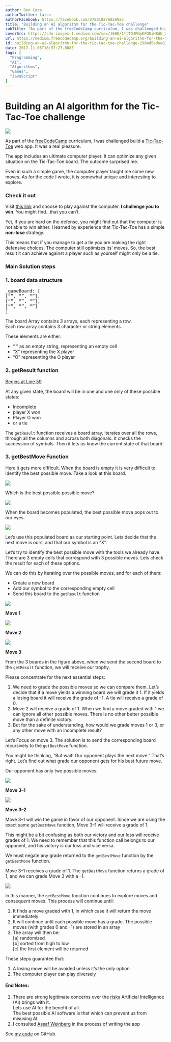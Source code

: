 ```yaml
---
author: Ben Carp
authorTwitter: false
authorFacebook: https://facebook.com/278018276026925
title: "Building an AI algorithm for the Tic-Tac-Toe challenge"
subTitle: "As part of the freeCodeCamp curriculum, I was challenged build a Tic-Tac-Toe web app. It was a real pleasure...."
coverSrc: https://cdn-images-1.medium.com/max/1600/1*tTQJFNpKFOOiH8dN_2tyEQ.png
url: https://medium.freecodecamp.org/building-an-ai-algorithm-for-the-tic-tac-toe-challenge-29d4d5adee07
id: building-an-ai-algorithm-for-the-tic-tac-toe-challenge-29d4d5adee07
date: 2017-11-08T16:57:27.088Z
tags: [
  "Programming",
  "AI",
  "Algorithms",
  "Games",
  "JavaScript"
]
---
```

# Building an AI algorithm for the Tic-Tac-Toe challenge



![](https://cdn-images-1.medium.com/max/1600/1*tTQJFNpKFOOiH8dN_2tyEQ.png)



As part of the [freeCodeCamp](https://www.freecodecamp.org/) curriculum, I was challenged build a [Tic-Tac-Toe](https://en.wikipedia.org/wiki/Tic-tac-toe) web app. It was a real pleasure.

The app includes an ultimate computer player. It can optimize any given situation on the Tic-Tac-Toe board. The outcome surprised me.

Even in such a simple game, the computer player taught me some new moves. As for the code I wrote, it is somewhat unique and interesting to explore.

### Check it out

Visit [this link](https://carpben.github.io/TicTacToe/) and choose to play against the computer. **I challenge you to win**. You might find…that you can’t.

Yet, if you are hard on the defense, you might find out that the computer is not able to win either. I learned by experience that Tic-Tac-Toe has a simple **non-lose** strategy.

This means that if you manage to get a tie you are making the right defensive choices. The computer still optimizes its’ moves. So, the best result it can achieve against a player such as yourself might only be a tie.

### Main Solution steps

### 1\. board data structure

<pre name="af68" id="af68" class="graf graf--pre graf-after--h3">_gameBoard: [  
[“”, “”, “”],  
[“”, “”, “”],  
[“”, “”, “”]  
]</pre>

The board Array contains 3 arrays, each representing a row.  
Each row array contains 3 character or string elements.

These elements are either:

*   “ ” as an empty string, representing an empty cell
*   “X” representing the X player
*   “O” representing the O player

### 2\. getResult function

[Begins at Line 59](https://github.com/carpben/TicTacToe/blob/ea8a67918f0ab97bca40e4383839e95695da803f/tictactoe.js#L59)

At any given state, the board will be in one and one only of these possible states:

*   Incomplete
*   player X won
*   Player O won
*   or a tie

The `getResult` function receives a board array, iterates over all the rows, through all the columns and across both diagonals. It checks the succession of symbols. Then it lets us know the current state of that board.

### 3\. getBestMove Function

Here it gets more difficult. When the board is empty it is very difficult to identify the best possible move. Take a look at this board.



![](https://cdn-images-1.medium.com/max/1600/0*Dsyde0AOjxdNDKcf.)



Which is the best possible possible move?



![](https://cdn-images-1.medium.com/max/1600/0*i4_4_Zj1k5vL6y-M.)



When the board becomes populated, the best possible move pops out to our eyes.



![](https://cdn-images-1.medium.com/max/1600/0*AhY-mhauWzJUci57.)



Let’s use this populated board as our starting point. Lets decide that the next move is ours, and that our symbol is an “X”.

Let’s try to identify the best possible move with the tools we already have. There are 3 empty cells that correspond with 3 possible moves. Lets check the result for each of these options.

We can do this by iterating over the possible moves, and for each of them:

*   Create a new board
*   Add our symbol to the corresponding empty cell
*   Send this board to the `getResult` function



![](https://cdn-images-1.medium.com/max/1600/0*icD9gAM1qcKbp2Co.)

**Move 1**





![](https://cdn-images-1.medium.com/max/1600/0*W5gAvB6HADWOxeaF.)

**Move 2**





![](https://cdn-images-1.medium.com/max/1600/0*zae3uSQUIuWlXFM6.)

**Move 3**



From the 3 boards in the figure above, when we send the second board to the `getResult` function, we will receive our trophy.

Please concentrate for the next essential steps:

1.  We need to grade the possible moves so we can compare them. Let’s decide that if a move yields a winning board we will grade it 1\. If it yields a losing board it will receive the grade of -1\. A tie will receive a grade of 0.
2.  Move 2 will receive a grade of 1\. When we find a move graded with 1 we can ignore all other possible moves. There is no other better possible move than a definite victory.
3.  But for the sake of understanding, how would we grade moves 1 or 3, or any other move with an incomplete result?

Let’s Focus on move 3\. The solution is to send the corresponding board recursively to the `getBestMove` function.

You might be thinking, “But wait! Our opponent plays the next move.” That’s right. Let’s find out what grade our opponent gets for his best future move.

Our opponent has only two possible moves:



![](https://cdn-images-1.medium.com/max/1600/0*WGMUS4167_ub3ev-.)

**Move 3–1**





![](https://cdn-images-1.medium.com/max/1600/0*bUNVZCA4P7FVxeY4.)

**Move 3–2**



Move 3–1 will win the game in favor of our opponent. Since we are using the exact same `getBestMove` function, Move 3–1 will receive a grade of 1.

This might be a bit confusing as both our victory and our loss will receive grades of 1\. We need to remember that this function call belongs to our opponent, and his victory is our loss and vice versa.

We must negate any grade returned to the `getBestMove` function by the `getBestMove` function.

Move 3–1 receives a grade of 1\. The `getBestMove` function returns a grade of 1, and we can grade Move 3 with a -1.



![](https://cdn-images-1.medium.com/max/1600/0*DrYhRWpB33bwSdPU.)



In this manner, the `getBestMove` function continues to explore moves and consequent moves. This process will continue until:

1.  It finds a move graded with 1, in which case it will return the move immediately
2.  It will continue until each possible move has a grade. The possible moves (with grades 0 and -1) are stored in an array
3.  The array will then be:   
    [a] randomized   
    [b] sorted from high to low   
    [c] the first element will be returned

These steps guarantee that:

1.  A losing move will be avoided unless it’s the only option
2.  The computer player can play diversely

#### End Notes:

1.  There are strong legitimate concerns over the [risks](https://en.wikipedia.org/wiki/Friendly_artificial_intelligence) Artificial Intelligence (AI) brings with it.  
    Lets use AI for the benefit of all.   
    The best possible AI software is that which can prevent us from misusing AI.
2.  I consulted [Assaf Weinberg](https://twitter.com/assafweinberg?lang=en) in the process of writing the app

See [my code](https://github.com/carpben/TicTacToe/blob/master/tictactoe.js) on GitHub.








